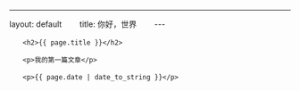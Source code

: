 ---        
layout: default
    　　title: 你好，世界
    　　---

    　　<h2>{{ page.title }}</h2>

    　　<p>我的第一篇文章</p>

    　　<p>{{ page.date | date_to_string }}</p>

